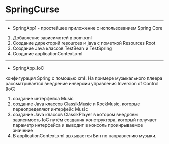 # SpringCurse
_ _ _ _ 
- SpringApp1 - простейшее приложение с использованием Spring Core
1) Добавление зависимотей в pom.xml 
2) Создание директорий resources и java с пометкой Resources Root
3) Создание Java классов TestBean и TestSpring
4) Создание applicationContext.xml
_ _ _ _
- SpringApp_IoC

конфигурация Spring с помощью xml.
На примере музыкального плеера рассматривается  внедрение инверсии управления Inversion of Control (IoC)
1) создание интерфейса Music
2) создание Java классов ClassikMusic и RockMusic, которые переопределяют интерфейс Music
3) создание Java классов ClassikPlayer в котором внедряем зависимость IoC путём создания конструктора, который получает параметр интерфейса и выводит в консоль проинрываемое значение
4) В applicationContext.xml выхывается Бин по направлению музыки.
